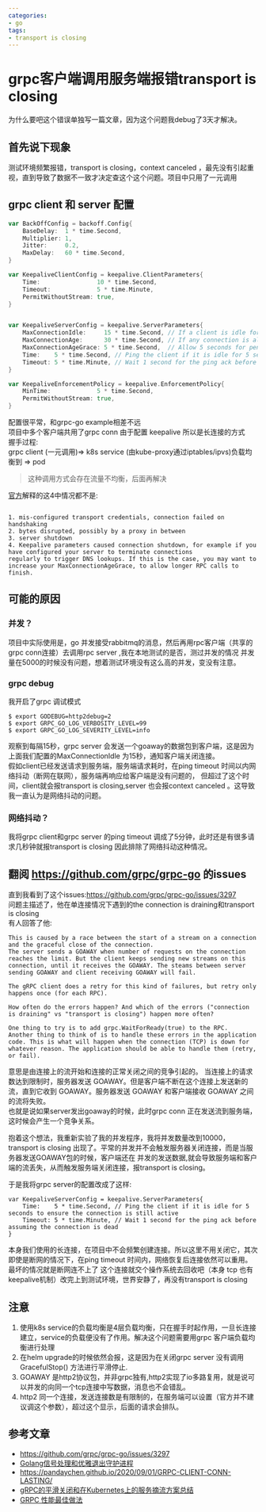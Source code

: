 ```yaml
---
categories:
- go 
tags:
- transport is closing
---
```


# grpc客户端调用服务端报错transport is closing

为什么要吧这个错误单独写一篇文章，因为这个问题我debug了3天才解决。

## 首先说下现象
测试环境频繁报错，transport is closing，context canceled ，最先没有引起重视，直到导致了数据不一致才决定查这个这个问题。项目中只用了一元调用

## grpc client 和 server 配置
``` go
var BackOffConfig = backoff.Config{
	BaseDelay:  1 * time.Second,
	Multiplier: 1,
	Jitter:     0.2,
	MaxDelay:   60 * time.Second,
}

var KeepaliveClientConfig = keepalive.ClientParameters{
	Time:                10 * time.Second,
	Timeout:             5 * time.Minute,
	PermitWithoutStream: true,
}


var KeepaliveServerConfig = keepalive.ServerParameters{
	MaxConnectionIdle:     15 * time.Second, // If a client is idle for 10 seconds, send a GOAWAY
	MaxConnectionAge:      30 * time.Second, // If any connection is alive for more than 30 seconds, send a GOAWAY
	MaxConnectionAgeGrace: 5 * time.Second,  // Allow 5 seconds for pending RPCs to complete before forcibly closing connections
	Time:    5 * time.Second, // Ping the client if it is idle for 5 seconds to ensure the connection is still active
	Timeout: 5 * time.Minute, // Wait 1 second for the ping ack before assuming the connection is dead
}

var KeepaliveEnforcementPolicy = keepalive.EnforcementPolicy{
	MinTime:             5 * time.Second,
	PermitWithoutStream: true,
}

```
配置很平常，和grpc-go example相差不远  
项目中多个客户端共用了grpc conn 由于配置 keepalive 所以是长连接的方式  
握手过程:  
grpc client (一元调用)=> k8s service (由kube-proxy通过iptables/ipvs)负载均衡到 => pod 
> 这种调用方式会存在流量不均衡，后面再解决

[官方](https://github.com/grpc/grpc-go )解释的这4中情况都不是:
```

1. mis-configured transport credentials, connection failed on handshaking
2. bytes disrupted, possibly by a proxy in between
3. server shutdown
4. Keepalive parameters caused connection shutdown, for example if you have configured your server to terminate connections
regularly to trigger DNS lookups. If this is the case, you may want to increase your MaxConnectionAgeGrace, to allow longer RPC calls to finish.

```

## 可能的原因

### 并发？
项目中实际使用是，go 并发接受rabbitmq的消息，然后再用rpc客户端（共享的grpc conn连接）去调用rpc server ,我在本地测试的是否，测过并发的情况
并发量在5000的时候没有问题，想着测试环境没有这么高的并发，变没有注意。  


### grpc debug 
我开启了grpc 调试模式 
```
$ export GODEBUG=http2debug=2
$ export GRPC_GO_LOG_VERBOSITY_LEVEL=99
$ export GRPC_GO_LOG_SEVERITY_LEVEL=info
```
观察到每隔15秒，grpc server 会发送一个goaway的数据包到客户端，这是因为上面我们配置的MaxConnectionIdle 为15秒，通知客户端关闭连接。  
假如client已经发送请求到服务端，服务端请求耗时，在ping timeout 时间以内网络抖动（断网在联网），服务端再响应给客户端是没有问题的，
但超过了这个时间，client就会报transport is closing,server 也会报context canceled 。这导致我一直认为是网络抖动的问题。


### 网络抖动？
我将grpc client和grpc server 的ping timeout 调成了5分钟，此时还是有很多请求几秒钟就报transport is closing
因此排除了网络抖动这种情况。  


## 翻阅 https://github.com/grpc/grpc-go 的issues 
直到我看到了这个issues:https://github.com/grpc/grpc-go/issues/3297  
问题主描述了，他在单连接情况下遇到的the connection is draining和transport is closing  
有人回答了他: 
```
This is caused by a race between the start of a stream on a connection and the graceful close of the connection.
The server sends a GOAWAY when number of requests on the connection reaches the limit. But the client keeps sending new streams on this connection, until it receives the GOAWAY. The steams between server sending GOAWAY and client receiving GOAWAY will fail.

The gRPC client does a retry for this kind of failures, but retry only happens once (for each RPC).

How often do the errors happen? And which of the errors ("connection is draining" vs "transport is closing") happen more often?

One thing to try is to add grpc.WaitForReady(true) to the RPC.
Another thing to think of is to handle these errors in the application code. This is what will happen when the connection (TCP) is down for whatever reason. The application should be able to handle them (retry, or fail).
```
意思是由连接上的流开始和连接的正常关闭之间的竞争引起的。 当连接上的请求数达到限制时，服务器发送 GOAWAY。但是客户端不断在这个连接上发送新的流，直到它收到 GOAWAY。服务器发送 GOAWAY 和客户端接收 GOAWAY 之间的流将失败。  
也就是说如果server发出goaway的时候，此时grpc conn 正在发送流到服务端，这时候会产生一个竞争关系。  

抱着这个想法，我重新实验了我的并发程序，我将并发数量改到10000，transport is closing 出现了。平常的并发并不会触发服务器关闭连接，而是当服务器发送GOAWAY包的时候，客户端还在
并发的发送数据,就会导致服务端和客户端的流丢失，从而触发服务端关闭连接，报transport is closing。 

于是我将grpc server的配置改成了这样:  
```
var KeepaliveServerConfig = keepalive.ServerParameters{
	Time:    5 * time.Second, // Ping the client if it is idle for 5 seconds to ensure the connection is still active
	Timeout: 5 * time.Minute, // Wait 1 second for the ping ack before assuming the connection is dead
}
```
本身我们使用的长连接，在项目中不会频繁创建连接。所以这里不用关闭它，其次即使是断网的情况下，在ping timeout 时间内，网络恢复后连接依然可以重用。最坏的情况就是断网连不上了
这个连接就交个操作系统去回收吧（本身 tcp 也有keepalive机制）改完上到测试环境，世界安静了，再没有transport is closing

## 注意
1. 使用k8s service的负载均衡是4层负载均衡，只在握手时起作用，一旦长连接建立，service的负载便没有了作用。解决这个问题需要用grpc 客户端负载均衡进行处理  
2. 在helm upgrade的时候依然会报，这是因为在关闭grpc server 没有调用 GracefulStop() 方法进行平滑停止.  
3. GOAWAY 是http2协议包，并非grpc独有,http2实现了io多路复用，就是说可以并发的向同一个tcp连接中写数据，消息也不会错乱。  
4. http2 同一个连接，发送连接数是有限制的，在服务端可以设置（官方并不建议调这个参数），超过这个显示，后面的请求会排队。  


## 参考文章
* https://github.com/grpc/grpc-go/issues/3297
* [Golang信号处理和优雅退出守护进程](https://www.jianshu.com/p/ae72ad58ecb6)
* https://pandaychen.github.io/2020/09/01/GRPC-CLIENT-CONN-LASTING/
* [gRPC的平滑关闭和在Kubernetes上的服务摘流方案总结](https://cloud.tencent.com/developer/article/1816510)
* [GRPC 性能最佳做法](https://docs.microsoft.com/zh-cn/aspnet/core/grpc/performance?view=aspnetcore-5.0#reuse-grpc-channels)



